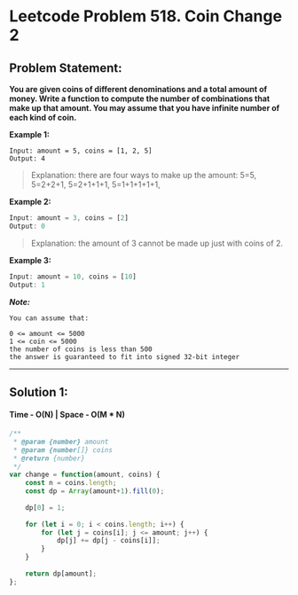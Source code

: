 # Leetcode Problem 518. Coin Change 2

## Problem Statement: 

**You are given coins of different denominations and a total amount of money. Write a function to compute the number of combinations that make up that amount. You may assume that you have infinite number of each kind of coin.**

**Example 1:**

```javacript
Input: amount = 5, coins = [1, 2, 5]
Output: 4
```

> Explanation: there are four ways to make up the amount:
5=5,
5=2+2+1,
5=2+1+1+1,
5=1+1+1+1+1,

**Example 2:**

```javascript
Input: amount = 3, coins = [2]
Output: 0
```

> Explanation: the amount of 3 cannot be made up just with coins of 2.

**Example 3:**

```javascript
Input: amount = 10, coins = [10] 
Output: 1
```
***Note:***

```
You can assume that:

0 <= amount <= 5000
1 <= coin <= 5000
the number of coins is less than 500
the answer is guaranteed to fit into signed 32-bit integer
```
---

## Solution 1: 
#### Time - O(N)  | Space - O(M * N)

```javascript
/**
 * @param {number} amount
 * @param {number[]} coins
 * @return {number}
 */
var change = function(amount, coins) {
    const n = coins.length;
    const dp = Array(amount+1).fill(0);
    
    dp[0] = 1;
    
    for (let i = 0; i < coins.length; i++) {
        for (let j = coins[i]; j <= amount; j++) {
            dp[j] += dp[j - coins[i]];
        }
    }
    
    return dp[amount];
};
```

